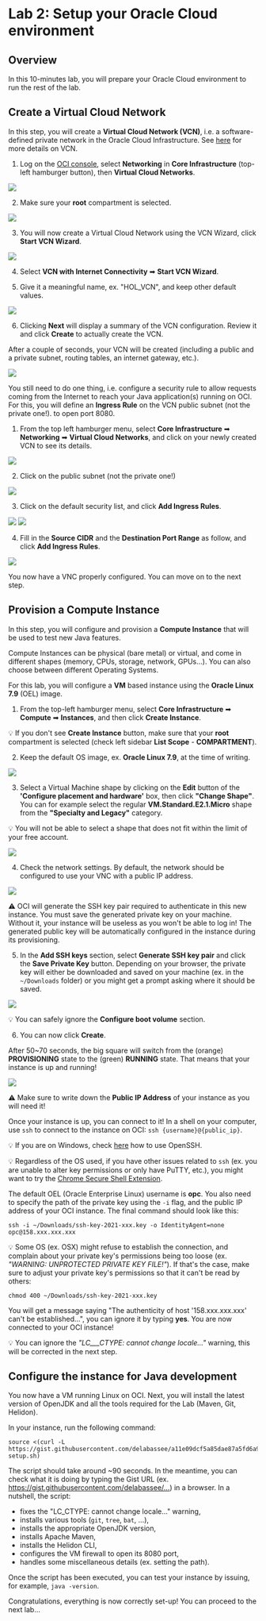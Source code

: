 # Lab 2: Setup your Oracle Cloud environment

## Overview


In this 10-minutes lab, you will prepare your Oracle Cloud environment to run the rest of the lab.

 
## Create a Virtual Cloud Network

In this step, you will create a **Virtual Cloud Network (VCN)**, i.e. a software-defined private network in the Oracle Cloud Infrastructure. See [here](https://docs.cloud.oracle.com/en-us/iaas/Content/Network/Tasks/managingVCNs.htm) for more details on VCN.


1. Log on the [OCI console](https://cloud.oracle.com/), select **Networking** in **Core Infrastructure** (top-left hamburger button), then **Virtual Cloud Networks**.

![](./images/lab2-1.png " ")

2. Make sure your **root** compartment is selected.

![](./images/lab2-1bis.png " ")

3. You will now create a Virtual Cloud Network using the VCN Wizard, click **Start VCN Wizard**.

![](./images/lab2-2.png " ")

4. Select **VCN with Internet Connectivity** ➡ **Start VCN Wizard**.

5. Give it a meaningful name, ex. "HOL_VCN", and keep other default values.

![](./images/lab2-3.png " ")

6. Clicking **Next** will display a summary of the VCN configuration. Review it and click **Create** to actually create the VCN.

After a couple of seconds, your VCN will be created (including a public and a private subnet, routing tables, an internet gateway, etc.).

![](./images/lab2-4.png " ")

You still need to do one thing, i.e. configure a security rule to allow requests coming from the Internet to reach your Java application(s) running on OCI. For this, you will define an **Ingress Rule** on the VCN public subnet (not the private one!). to open port 8080.

1. From the top left hamburger menu, select **Core Infrastructure** ➡ **Networking** ➡ **Virtual Cloud Networks**, and click on your newly created VCN to see its details.

![](./images/lab2-5.png " ")

2. Click on the public subnet (not the private one!)

![](./images/lab2-6.png " ")

3. Click on the default security list, and click **Add Ingress Rules**.

![](./images/lab2-7pre.png " ")
![](./images/lab2-7.png " ")

4. Fill in the **Source CIDR** and the **Destination Port Range** as follow, and click **Add Ingress Rules**.

![](./images/lab2-8.png " ")

You now have a VNC properly configured. You can move on to the next step.

## Provision a Compute Instance

In this step, you will configure and provision a **Compute Instance** that will be used to test new Java features.

Compute Instances can be physical (bare metal) or virtual, and come in different shapes (memory, CPUs, storage, network, GPUs…). You can also choose between different Operating Systems.

For this lab, you will configure a **VM** based instance using the **Oracle Linux 7.9** (OEL) image.

1. From the top-left hamburger menu, select **Core Infrastructure** ➡ **Compute** ➡ **Instances**, and then click **Create Instance**.

💡 If you don't see **Create Instance** button, make sure that your **root** compartment is selected (check left sidebar **List Scope** - 
**COMPARTMENT**).


2. Keep the default OS image, ex. **Oracle Linux 7.9**, at the time of writing.

![](./images/lab2-9A.png " ")


3. Select a Virtual Machine shape by clicking on the **Edit** button of the **'Configure placement and hardware'** box, then click **"Change Shape"**. You can for example select the regular **VM.Standard.E2.1.Micro** shape from the **"Specialty and Legacy"** category.

💡 You will not be able to select a shape that does not fit within the limit of your free account.

![](./images/lab2-9bis.png " ")


4. Check the network settings. By default, the network should be configured to use your VNC with a public IP address.

![](./images/lab2-9ter.png " ")


⚠️ OCI will generate the SSH key pair required to authenticate in this new instance.
You must save the generated private key on your machine. Without it, your instance will be useless as you won't be able to log in! The generated public key will be automatically configured in the instance during its provisioning.


5. In the **Add SSH keys** section, select **Generate SSH key pair** and click the **Save Private Key** button. Depending on your browser, the private key will either be downloaded and saved on your machine (ex. in the `~/Downloads` folder) or you might get a prompt asking where it should be saved.

![](./images/lab2-10.png " ") 

💡 You can safely ignore the **Configure boot volume** section.

6. You can now click **Create**.

After 50~70 seconds, the big square will switch from the (orange) **PROVISIONING** state to the (green) **RUNNING** state. That means that your instance is up and running!

![](./images/lab2-11.png " ") 

⚠️ Make sure to write down the **Public IP Address** of your instance as you will need it!

Once your instance is up, you can connect to it! In a shell on your computer, use `ssh` to connect to the instance on OCI: `ssh {username}@{public_ip}`.

💡 If you are on Windows, check [here](https://docs.cloud.oracle.com/en-us/iaas/Content/Compute/Tasks/accessinginstance.htm#linux) how to use OpenSSH. 

💡 Regardless of the OS used, if you have other issues related to `ssh` (ex. you are unable to alter key permissions or only have PuTTY, etc.), you might want to try the [Chrome Secure Shell Extension](https://delabassee.com/ssh-OCI-Chrome/).

The default OEL (Oracle Enterprise Linux) username is **opc**. You also need to specify the path of the private key using the `-i` flag, and the public IP address of your OCI instance.
The final command should look like this:

`ssh -i ~/Downloads/ssh-key-2021-xxx.key -o IdentityAgent=none opc@158.xxx.xxx.xxx`

💡 Some OS (ex. OSX) might refuse to establish the connection, and complain about your private key's permissions being too loose (ex. _"WARNING: UNPROTECTED PRIVATE KEY FILE!"_). If that's the case, make sure to adjust your private key's permissions so that it can't be read by others:

 `chmod 400 ~/Downloads/ssh-key-2021-xxx.key`

You will get a message saying "The authenticity of host '158.xxx.xxx.xxx' can't be established…", you can ignore it by typing **yes**. You are now connected to your OCI instance!

💡 You can ignore the _"LC___CTYPE: cannot change locale…"_ warning, this will be corrected in the next step.



## Configure the instance for Java development


You now have a VM running Linux on OCI. Next, you will install the latest version of OpenJDK and all the tools required for the Lab (Maven, Git, Helidon).

In your instance, run the following command:

```
source <(curl -L https://gist.githubusercontent.com/delabassee/a11e09dcf5a85dae87a5fd6a96ce77ea/raw/faf6b00217aa3d3ed655bf6415d3bbb3b37ca4d3/vm-setup.sh)
```

The script should take around ~90 seconds. In the meantime, you can check what it is doing by typing the Gist URL (ex. https://gist.githubusercontent.com/delabassee/…) in a browser. In a nutshell, the script: 
* fixes the "LC_CTYPE: cannot change locale…" warning,
* installs various tools (`git`, `tree`, `bat`, …),
* installs the appropriate OpenJDK version,
* installs Apache Maven,
* installs the Helidon CLI,
* configures the VM firewall to open its 8080 port,
* handles some miscellaneous details (ex. setting the path). 

Once the script has been executed, you can test your instance by issuing, for example, `java -version`.

Congratulations, everything is now correctly set-up! You can proceed to the next lab…


